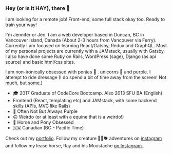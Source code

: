 ### Hey (or is it HAY), there 👋

I am looking for a remote job! Front-end, some full stack okay too. Ready to train your way!

I'm Jennifer or Jen. I am a web developer based in Duncan, BC in Vancouver Island, Canada (About 2-3 hours from Vancouver via Ferry).  
Currently I am focused on learning React/Gatsby, Redux and GraphQL. Most of my personal projects are currently with a JAMstack, usually with Gatsby. I also have done some Ruby on Rails, WordPress (sage), Django (as api source) and basic html/css sites.

I am non-ironically obsessed with ponies 🐴 . unicorns 🦄   and purple. I attempt to ride dressage (I do spend a bit of time away from the screen! Not much, but some.)

- 🎓   2017 Graduate of CodeCore Bootcamp. Also 2013 SFU BA (English)
- Frontend (React, templating etc) and JAMstack, with some backend skills (APIs, MVC like Rails)
- 💜 Often Not But Always Purple
- 🙃 Weirdo (or at least with a equine that is a weirdo!)
- 🐴 Horse and Pony Obsessed 
- 🇨🇦 Canadian (BC - Pacific Time)

Check out my [portfolio](http://www.jenniferchow.ca/). 
Follow my creature 🐴🐐🐕   adventures on [instagram](https://www.instagram.com/thejennego/) and follow my lease horse, Ray and his Moustache [on Instagram ](https://www.instagram.com/rayhorsemoustache). 
